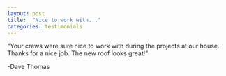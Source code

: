 ```yaml
---
layout: post
title:  "Nice to work with..."
categories: testimonials
---
```


"Your crews were sure nice to work with during the projects at our house. Thanks for a nice job. The new roof looks great!"

-Dave Thomas
